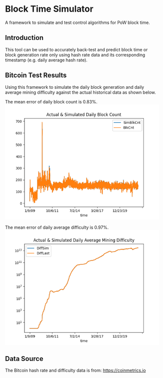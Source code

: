# Block Time Simulator
A framework to simulate and test control algorithms for PoW block time.

## Introduction
This tool can be used to accurately back-test and predict block time or block generation rate
only using hash rate data and its corresponding timestamp (e.g. daily average hash rate).

## Bitcoin Test Results
Using this framework to simulate the daily block generation and daily average mining difficulty against 
the actual historical data as shown below.

The mean error of daily block count is 0.83%.
![plot](./charts/bitcoin_blk_sim.png)

The mean error of daily average difficulty is 0.97%.
![plot](./charts/bitcoin_diff_sim.png)

## Data Source
The Bitcoin hash rate and difficulty data is from:
https://coinmetrics.io